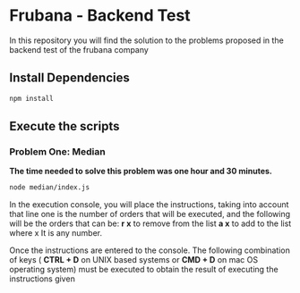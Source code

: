 # Frubana - Backend Test
In this repository you will find the solution to the problems proposed in the backend test of the frubana company



## Install Dependencies

```bash
npm install
```

## Execute the scripts

### Problem One: Median

**The time needed to solve this problem was one hour and 30 minutes.**

```bash
node median/index.js
```
In the execution console, you will place the instructions, taking into account that line one is the number of orders that will be executed, and the following will be the orders that can be: **r x** to remove from the list **a x** to add to the list where x It is any number.

Once the instructions are entered to the console.
The following combination of keys ( **CTRL + D** on UNIX based systems or **CMD + D** on mac OS operating system) must be executed to obtain the result of executing the instructions given




